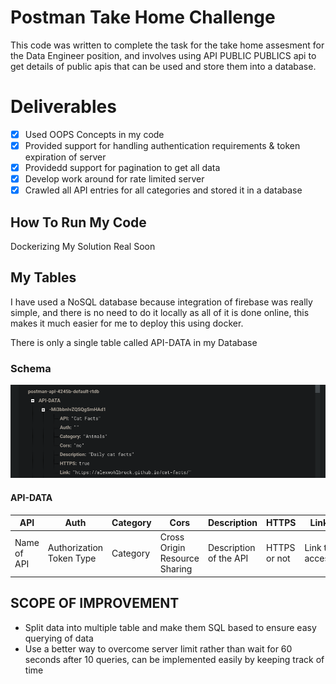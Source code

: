 # Postman Take Home Challenge 
This code was written to complete the task for the take home assesment for the Data Engineer position, and involves using API PUBLIC PUBLICS api to get details
of public apis that can be used and store them into a database.

# Deliverables
- [x] Used OOPS Concepts in my code
- [x] Provided support for handling authentication requirements & token expiration of server
- [x] Providedd support for pagination to get all data
- [x] Develop work around for rate limited server
- [x] Crawled all API entries for all categories and stored it in a database

## How To Run My Code
Dockerizing My Solution Real Soon 

## My Tables
I have used a NoSQL database because integration of firebase was really simple, and there is no need to do it locally as all of it is done online,
this makes it much easier for me to deploy this using docker.

There is only a single table called API-DATA in my Database 
### Schema

![Image of my table row](https://github.com/higgsboson1209/PublicAPIListCrawler/blob/main/schema.png)

#### API-DATA

API | Auth | Category | Cors | Description | HTTPS | Link |
----|------|----------|------|-------------|-------|------|
Name of API | Authorization Token Type | Category | Cross Origin Resource Sharing | Description of the API | HTTPS or not | Link to access|

## SCOPE OF IMPROVEMENT

- Split data into multiple table and make them SQL based to ensure easy querying of data
- Use a better way to overcome server limit rather than wait for 60 seconds after 10 queries, can be implemented easily by keeping track of time 

